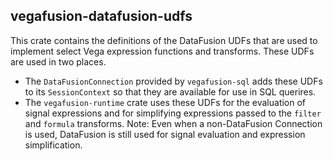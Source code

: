 ## vegafusion-datafusion-udfs
This crate contains the definitions of the DataFusion UDFs that are used to implement select Vega expression functions and transforms. These UDFs are used in two places.
 - The `DataFusionConnection` provided by `vegafusion-sql` adds these UDFs to its `SessionContext` so that they are available for use in SQL querires.
 - The `vegafusion-runtime` crate uses these UDFs for the evaluation of signal expressions and for simplifying expressions passed to the `filter` and `formula` transforms. Note: Even when a non-DataFusion Connection is used, DataFusion is still used for signal evaluation and expression simplification.
